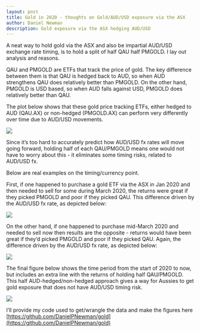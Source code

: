 ```yaml
---
layout: post
title: Gold in 2020 - thoughts on Gold/AUD/USD exposure via the ASX
author: Daniel Newman
description: Gold exposure via the ASX hedging AUD/USD
---
```


A neat way to hold gold via the ASX and also be impartial AUD/USD exchange rate timing, is to hold a split of half QAU half PMGOLD.  I lay out analysis and reasons.

QAU and PMGOLD are ETFs that track the price of gold. The key difference between them is that QAU is hedged back to AUD, so when AUD strengthens QAU does relatively better than PMGOLD. On the other hand, PMGOLD is USD based, so when AUD falls against USD, PMGOLD does relatively better than QAU. 

The plot below shows that these gold price tracking ETFs, either hedged to AUD (QAU.AX) or non-hedged (PMGOLD.AX) can perform very differently over time due to AUD/USD movements.  

![]({{"/images/gold1.png"|absolute_url}})

Since it’s too hard to accurately predict how AUD/USD fx rates will move going forward, holding half of each QAU/PMGOLD means one would not have to worry about this - it eliminates some timing risks, related to AUD/USD fx. 

Below are real examples on the timing/currency point. 

First, if one happened to purchase a gold ETF via the ASX in Jan 2020 and then needed to sell for some during March 2020, the returns were great if they picked PMGOLD and poor if they picked QAU. This difference driven by the AUD/USD fx rate, as depicted below:

![]({{"/images/gold2.png"|absolute_url}})

On the other hand, if one happened to purchase mid-March 2020 and needed to sell now then results are the opposite - returns would have been great if they’d picked PMGOLD and poor if they picked QAU. Again, the difference driven by the AUD/USD fx rate, as depicted below:

![]({{"/images/gold3.png"|absolute_url}})

The final figure below shows the time period from the start of 2020 to now, but includes an extra line with the returns of holding half QAU/PMGOLD. This half AUD-hedged/non-hedged approach gives a way for Aussies to get gold exposure that does not have AUD/USD timing risk. 

![]({{"/images/gold4.png"|absolute_url}})

I’ll provide my code used to get/wrangle the data and make the figures here [https://github.com/DanielPNewman/gold](https://github.com/DanielPNewman/gold)
